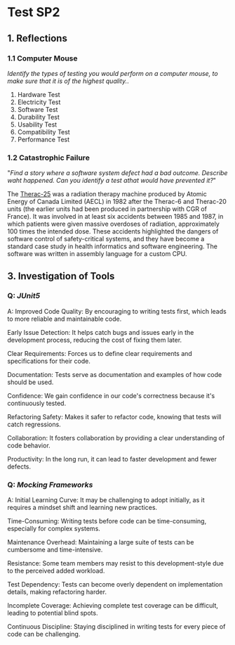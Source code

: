 # Test SP2

## 1. Reflections

### 1.1 Computer Mouse

_Identify the types of testing you would perform on a computer mouse, to make sure that it is of the highest quality._.

1. Hardware Test
2. Electricity Test
3. Software Test
4. Durability Test
5. Usability Test
6. Compatibility Test
7. Performance Test

### 1.2 Catastrophic Failure

"_Find a story where a software system defect had a bad outcome. Describe waht happened. Can you identify a test athat would have prevented it?_"

The [Therac-25](https://en.wikipedia.org/wiki/Therac-25) was a radiation therapy machine produced by Atomic Energy of Canada Limited (AECL) in 1982 after the Therac-6 and Therac-20 units (the earlier units had been produced in partnership with CGR of France). It was involved in at least six accidents between 1985 and 1987, in which patients were given massive overdoses of radiation, approximately 100 times the intended dose. These accidents highlighted the dangers of software control of safety-critical systems, and they have become a standard case study in health informatics and software engineering. The software was written in assembly language for a custom CPU.

## 3. Investigation of Tools

### Q: _JUnit5_

A:
Improved Code Quality: By encouraging to writing tests first, which leads to more reliable and maintainable code.

Early Issue Detection: It helps catch bugs and issues early in the development process, reducing the cost of fixing them later.

Clear Requirements: Forces us to define clear requirements and specifications for their code.

Documentation: Tests serve as documentation and examples of how code should be used.

Confidence: We gain confidence in our code's correctness because it's continuously tested.

Refactoring Safety: Makes it safer to refactor code, knowing that tests will catch regressions.

Collaboration: It fosters collaboration by providing a clear understanding of code behavior.

Productivity: In the long run, it can lead to faster development and fewer defects.

### Q: _Mocking Frameworks_

A:
Initial Learning Curve: It may be challenging to adopt initially, as it requires a mindset shift and learning new practices.

Time-Consuming: Writing tests before code can be time-consuming, especially for complex systems.

Maintenance Overhead: Maintaining a large suite of tests can be cumbersome and time-intensive.

Resistance: Some team members may resist to this development-style due to the perceived added workload.

Test Dependency: Tests can become overly dependent on implementation details, making refactoring harder.

Incomplete Coverage: Achieving complete test coverage can be difficult, leading to potential blind spots.

Continuous Discipline: Staying disciplined in writing tests for every piece of code can be challenging.
